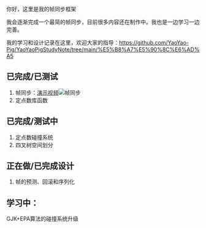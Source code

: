 你好，这里是我的帧同步框架

我会逐渐完成一个最简的帧同步，目前很多内容还在制作中。我也是一边学习一边完善。

我的学习和设计记录在这里，欢迎大家的指导：https://github.com/YaoYao-Pig/YaoYaoPigStudyNote/tree/main/%E5%B8%A7%E5%90%8C%E6%AD%A5

## 已完成/已测试

1. 帧同步：[演示视频](./video/LockStep.mkv)![帧同步](https://github.com/YaoYao-Pig/SimpleLockStepFrameWork/blob/main/video/LockStep.gif)
2. 定点数库函数

## 已完成/测试中

1. 定点数碰撞系统
2. 四叉树空间划分

## 正在做/已完成设计

1. 帧的预测、回滚和序列化

## 学习中：

GJK+EPA算法的碰撞系统升级
